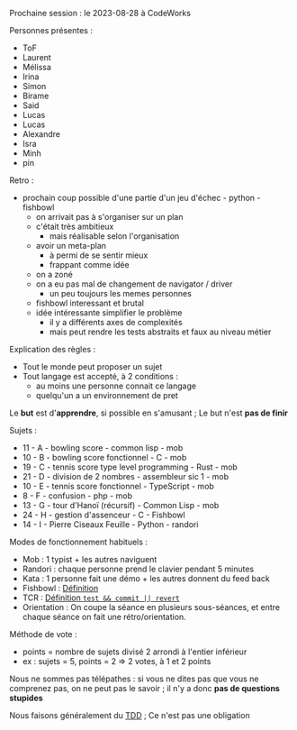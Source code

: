 Prochaine session : le 2023-08-28 à CodeWorks

Personnes présentes :
- ToF
- Laurent
- Mélissa
- Irina
- Simon
- Birame
- Said
- Lucas
- Lucas
- Alexandre
- Isra
- Minh
- pin

Retro :
- prochain coup possible d'une partie d'un jeu d'échec - python - fishbowl
  - on arrivait pas à s'organiser sur un plan
  - c'était très ambitieux
    - mais réalisable selon l'organisation
  - avoir un meta-plan
    - à permi de se sentir mieux
    - frappant comme idée
  - on a zoné
  - on a eu pas mal de changement de navigator / driver
    - un peu toujours les memes personnes
  - fishbowl interessant et brutal
  - idée intéressante simplifier le problème
    - il y a différents axes de complexités
    - mais peut rendre les tests abstraits et faux au niveau métier

Explication des règles :
- Tout le monde peut proposer un sujet
- Tout langage est accepté, à 2 conditions :
  - au moins une personne connait ce langage
  - quelqu'un a un environnement de pret

Le **but** est d'**apprendre**, si possible en s'amusant ;
Le but n'est **pas de finir**

Sujets :
- 11 - A - bowling score - common lisp - mob
- 10 - B - bowling score fonctionnel - C - mob
- 19 - C - tennis score type level programming - Rust - mob
- 21 - D - division de 2 nombres - assembleur sic 1 - mob
- 10 - E - tennis score fonctionnel - TypeScript - mob
- 8 - F - confusion - php - mob
- 13 - G - tour d'Hanoï (récursif) - Common Lisp - mob
- 24 - H - gestion d'assenceur - C - Fishbowl
- 14 - I - Pierre Ciseaux Feuille - Python - randori

Modes de fonctionnement habituels :
- Mob : 1 typist + les autres naviguent
- Randori : chaque personne prend le clavier pendant 5 minutes
- Kata : 1 personne fait une démo + les autres donnent du feed back
- Fishbowl : [Définition](https://en.wikipedia.org/wiki/Fishbowl_(conversation))
- TCR : [Définition `test && commit || revert`](https://medium.com/@kentbeck_7670/test-commit-revert-870bbd756864)
- Orientation : On coupe la séance en plusieurs sous-séances,
  et entre chaque séance on fait une rétro/orientation.

Méthode de vote :
- points = nombre de sujets divisé 2 arrondi à l'entier inférieur
- ex : sujets = 5, points = 2 => 2 votes, à 1 et 2 points

Nous ne sommes pas télépathes :
si vous ne dites pas que vous ne comprenez pas, on ne peut pas le savoir ;
il n'y a donc **pas de questions stupides**

Nous faisons généralement du [TDD](https://fr.wikipedia.org/wiki/Test_driven_development) ;
Ce n'est pas une obligation

